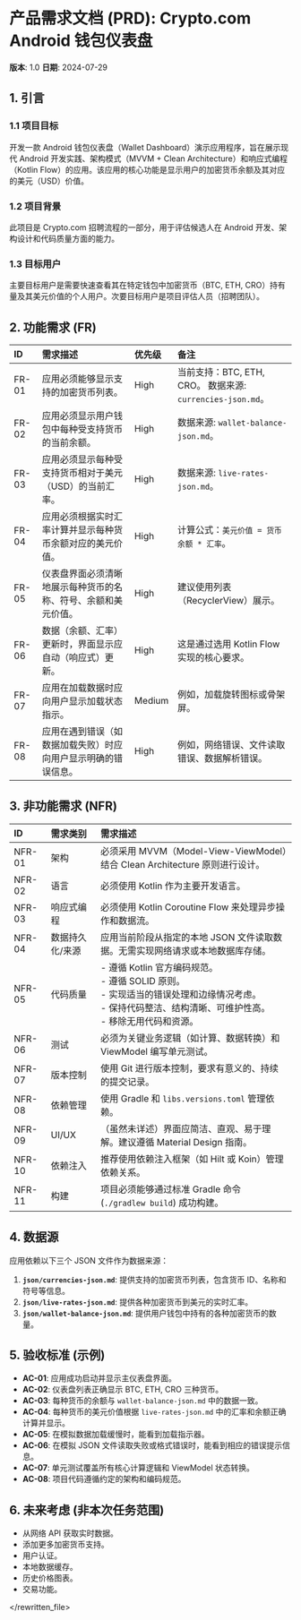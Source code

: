 # 产品需求文档 (PRD): Crypto.com Android 钱包仪表盘

**版本**: 1.0
**日期**: 2024-07-29

## 1. 引言

### 1.1 项目目标

开发一款 Android 钱包仪表盘（Wallet Dashboard）演示应用程序，旨在展示现代 Android 开发实践、架构模式（MVVM + Clean Architecture）和响应式编程（Kotlin Flow）的应用。该应用的核心功能是显示用户的加密货币余额及其对应的美元（USD）价值。

### 1.2 项目背景

此项目是 Crypto.com 招聘流程的一部分，用于评估候选人在 Android 开发、架构设计和代码质量方面的能力。

### 1.3 目标用户

主要目标用户是需要快速查看其在特定钱包中加密货币（BTC, ETH, CRO）持有量及其美元价值的个人用户。次要目标用户是项目评估人员（招聘团队）。

## 2. 功能需求 (FR)

| ID    | 需求描述                                                     | 优先级 | 备注                                                                 |
| :---- | :----------------------------------------------------------- | :----- | :------------------------------------------------------------------- |
| FR-01 | 应用必须能够显示支持的加密货币列表。                         | High   | 当前支持：BTC, ETH, CRO。 数据来源: `currencies-json.md`。            |
| FR-02 | 应用必须显示用户钱包中每种受支持货币的当前余额。             | High   | 数据来源: `wallet-balance-json.md`。                                  |
| FR-03 | 应用必须显示每种受支持货币相对于美元（USD）的当前汇率。       | High   | 数据来源: `live-rates-json.md`。                                      |
| FR-04 | 应用必须根据实时汇率计算并显示每种货币余额对应的美元价值。   | High   | 计算公式：`美元价值 = 货币余额 * 汇率`。                             |
| FR-05 | 仪表盘界面必须清晰地展示每种货币的名称、符号、余额和美元价值。 | High   | 建议使用列表（RecyclerView）展示。                                       |
| FR-06 | 数据（余额、汇率）更新时，界面显示应自动（响应式）更新。       | High   | 这是通过选用 Kotlin Flow 实现的核心要求。                            |
| FR-07 | 应用在加载数据时应向用户显示加载状态指示。                   | Medium | 例如，加载旋转图标或骨架屏。                                         |
| FR-08 | 应用在遇到错误（如数据加载失败）时应向用户显示明确的错误信息。 | High   | 例如，网络错误、文件读取错误、数据解析错误。                         |

## 3. 非功能需求 (NFR)

| ID     | 需求类别         | 需求描述                                                                                                    |
| :----- | :--------------- | :---------------------------------------------------------------------------------------------------------- |
| NFR-01 | 架构             | 必须采用 MVVM（Model-View-ViewModel）结合 Clean Architecture 原则进行设计。                                 |
| NFR-02 | 语言             | 必须使用 Kotlin 作为主要开发语言。                                                                          |
| NFR-03 | 响应式编程       | 必须使用 Kotlin Coroutine Flow 来处理异步操作和数据流。                                                     |
| NFR-04 | 数据持久化/来源  | 应用当前阶段从指定的本地 JSON 文件读取数据。无需实现网络请求或本地数据库存储。                                |
| NFR-05 | 代码质量         | - 遵循 Kotlin 官方编码规范。<br>- 遵循 SOLID 原则。<br>- 实现适当的错误处理和边缘情况考虑。<br>- 保持代码整洁、结构清晰、可维护性高。<br>- 移除无用代码和资源。 |
| NFR-06 | 测试             | 必须为关键业务逻辑（如计算、数据转换）和 ViewModel 编写单元测试。                                           |
| NFR-07 | 版本控制         | 使用 Git 进行版本控制，要求有意义的、持续的提交记录。                                                         |
| NFR-08 | 依赖管理         | 使用 Gradle 和 `libs.versions.toml` 管理依赖。                                                            |
| NFR-09 | UI/UX            | （虽然未详述）界面应简洁、直观、易于理解。建议遵循 Material Design 指南。                                   |
| NFR-10 | 依赖注入         | 推荐使用依赖注入框架（如 Hilt 或 Koin）管理依赖关系。                                                       |
| NFR-11 | 构建             | 项目必须能够通过标准 Gradle 命令 (`./gradlew build`) 成功构建。                                              |

## 4. 数据源

应用依赖以下三个 JSON 文件作为数据来源：

1.  **`json/currencies-json.md`**: 提供支持的加密货币列表，包含货币 ID、名称和符号等信息。
2.  **`json/live-rates-json.md`**: 提供各种加密货币到美元的实时汇率。
3.  **`json/wallet-balance-json.md`**: 提供用户钱包中持有的各种加密货币的数量。

## 5. 验收标准 (示例)

*   **AC-01**: 应用成功启动并显示主仪表盘界面。
*   **AC-02**: 仪表盘列表正确显示 BTC, ETH, CRO 三种货币。
*   **AC-03**: 每种货币的余额与 `wallet-balance-json.md` 中的数据一致。
*   **AC-04**: 每种货币的美元价值根据 `live-rates-json.md` 中的汇率和余额正确计算并显示。
*   **AC-05**: 在模拟数据加载缓慢时，能看到加载指示器。
*   **AC-06**: 在模拟 JSON 文件读取失败或格式错误时，能看到相应的错误提示信息。
*   **AC-07**: 单元测试覆盖所有核心计算逻辑和 ViewModel 状态转换。
*   **AC-08**: 项目代码遵循约定的架构和编码规范。

## 6. 未来考虑 (非本次任务范围)

*   从网络 API 获取实时数据。
*   添加更多加密货币支持。
*   用户认证。
*   本地数据缓存。
*   历史价格图表。
*   交易功能。

</rewritten_file> 